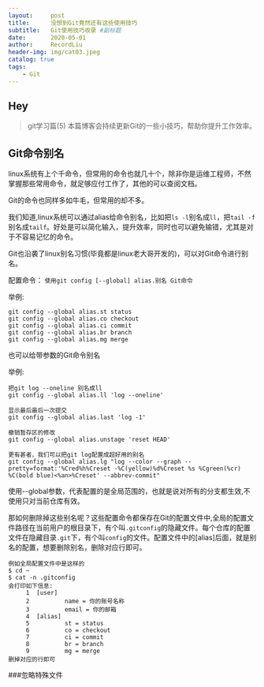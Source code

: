 ```yaml
---
layout:     post   				    
title:      没想到Git竟然还有这些使用技巧				
subtitle:   Git使用技巧收录 #副标题
date:       2020-05-01 				
author:     RecordLiu 						
header-img: img/cat03.jpeg
catalog: true 						
tags:								
    - Git
---
```


## Hey

>git学习篇(5)
本篇博客会持续更新Git的一些小技巧，帮助你提升工作效率。

## Git命令别名
linux系统有上个千命令，但常用的命令也就几十个，除非你是运维工程师，不然掌握那些常用命令，就足够应付工作了，其他的可以查阅文档。

Git的命令也同样多如牛毛，但常用的却不多。

我们知道,linux系统可以通过alias给命令别名，比如把`ls -l`别名成`ll`，把`tail -f`别名成`tailf`。好处是可以简化输入，提升效率，同时也可以避免输错，尤其是对于不容易记忆的命令。

Git也沿袭了linux别名习惯(毕竟都是linux老大哥开发的)，可以对Git命令进行别名。

配置命令：
```使用git config [--global] alias.别名 Git命令```

举例:

```
git config --global alias.st status
git config --global alias.co checkout
git config --global alias.ci commit
git config --global alias.br branch
git config --global alias.mg merge
```

也可以给带参数的Git命令别名

举例:

```
把git log --oneline 别名成ll
git config --global alias.ll 'log --oneline'
```

```
显示最后最后一次提交
git config --global alias.last 'log -1'

```

```
撤销暂存区的修改
git config --global alias.unstage 'reset HEAD'
```

```
更有甚者，我们可以把git log配置成超好用的别名
git config --global alias.lg "log --color --graph --pretty=format:'%Cred%h%Creset -%C(yellow)%d%Creset %s %Cgreen(%cr) %C(bold blue)<%an>%Creset' --abbrev-commit"
```

使用--global参数，代表配置的是全局范围的，也就是说对所有的分支都生效,不使用只对当前仓库有效。

那如何删除掉这些别名呢？这些配置命令都保存在Git的配置文件中,全局的配置文件路径在当前用户的根目录下，有个叫`.gitconfig`的隐藏文件。每个仓库的配置文件在隐藏目录`.git`下，有个叫`config`的文件。配置文件中的[alias]后面，就是别名的配置，想要删除别名，删除对应行即可。

```
例如全局配置文件中是这样的
$ cd ~
$ cat -n .gitconfig
会打印如下信息:
     1  [user]
     2          name = 你的账号名称
     3          email = 你的邮箱
     4  [alias]
     5          st = status
     6          co = checkout
     7          ci = commit
     8          br = branch
     9          mg = merge
删掉对应的行即可     
```

###忽略特殊文件
